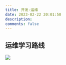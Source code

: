 ```yaml
---
title: 开发-运维
date: 2023-02-22 20:01:50
description: 
comments: false
---
```

## 运维学习路线

![][1]

[1]:https://cdn.staticaly.com/gh/PGzxc/CDN/master/blog-learn-route/dev-opex.png